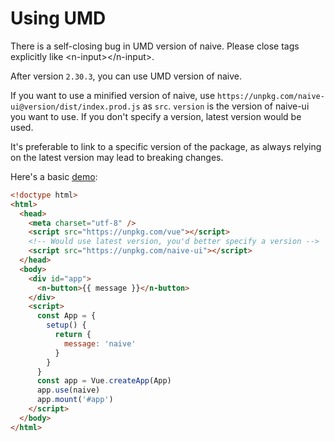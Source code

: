 # Using UMD

<n-alert title="Warning" type="warning" :bordered="false">
  There is a self-closing bug in UMD version of naive. Please close tags explicitly like <n-text code>&lt;n-input>&lt;/n-input></n-text>.
</n-alert>

After version `2.30.3`, you can use UMD version of naive.

If you want to use a minified version of naive, use `https://unpkg.com/naive-ui@version/dist/index.prod.js` as `src`. `version` is the version of naive-ui you want to use. If you don't specify a version, latest version would be used.

It's preferable to link to a specific version of the package, as always relying on the latest version may lead to breaking changes.

Here's a basic [demo](https://jsbin.com/saxubitaki/1/edit?html,output):

```html
<!doctype html>
<html>
  <head>
    <meta charset="utf-8" />
    <script src="https://unpkg.com/vue"></script>
    <!-- Would use latest version, you'd better specify a version -->
    <script src="https://unpkg.com/naive-ui"></script>
  </head>
  <body>
    <div id="app">
      <n-button>{{ message }}</n-button>
    </div>
    <script>
      const App = {
        setup() {
          return {
            message: 'naive'
          }
        }
      }
      const app = Vue.createApp(App)
      app.use(naive)
      app.mount('#app')
    </script>
  </body>
</html>
```
